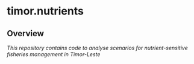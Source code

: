 # timor.nutrients

## Overview

*This repository contains code to analyse scenarios for nutrient-sensitive fisheries management in Timor-Leste*
